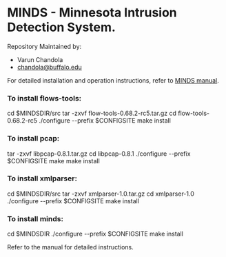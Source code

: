 # MINDS - Minnesota Intrusion Detection System.

Repository Maintained by:
- Varun Chandola
- chandola@buffalo.edu


For detailed installation and operation instructions, refer to [MINDS manual](../docs/manual.pdf).
### To install flows-tools:
cd $MINDSDIR/src
tar -zxvf flow-tools-0.68.2-rc5.tar.gz
cd flow-tools-0.68.2-rc5
./configure --prefix $CONFIGSITE
make install
### To install pcap:
tar -zxvf libpcap-0.8.1.tar.gz
cd libpcap-0.8.1
./configure --prefix $CONFIGSITE
make
make install
### To install xmlparser:
cd  $MINDSDIR/src
tar -zxvf xmlparser-1.0.tar.gz
cd xmlparser-1.0
./configure --prefix $CONFIGSITE
make install
### To install minds:
cd $MINDSDIR
./configure --prefix $CONFIGSITE
make install

Refer to the manual for detailed instructions.
